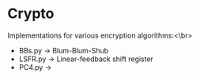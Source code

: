 # Crypto

Implementations for various encryption algorithms:<\br>
  - BBs.py -> Blum-Blum-Shub
  - LSFR.py -> Linear-feedback shift register
  - PC4.py -> 
